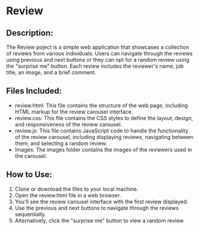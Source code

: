 # Review

## Description:
The Review poject is a simple web application that showcases a collection of reviews from various 
individuals. Users can navigate through the reviews using previous and next buttons 
or they can opt for a random review using the "surprise me" button. Each review includes the 
reviewer's name, job title, an image, and a brief comment.

## Files Included:
* review.html: This file contains the structure of the web page, including HTML markup for the review carousel interface.
* review.css: This file contains the CSS styles to define the layout, design, and responsiveness of the review carousel.
* review.js: This file contains JavaScript code to handle the functionality of the review carousel, including displaying reviews, navigating between them, and selecting a random review.
* Images: The images folder contains the images of the reviewers used in the carousel.

## How to Use:
1. Clone or download the files to your local machine.
2. Open the review.html file in a web browser.
3. You'll see the review carousel interface with the first review displayed.
4. Use the previous and next buttons to navigate through the reviews sequentially.
5. Alternatively, click the "surprise me" button to view a random review.
